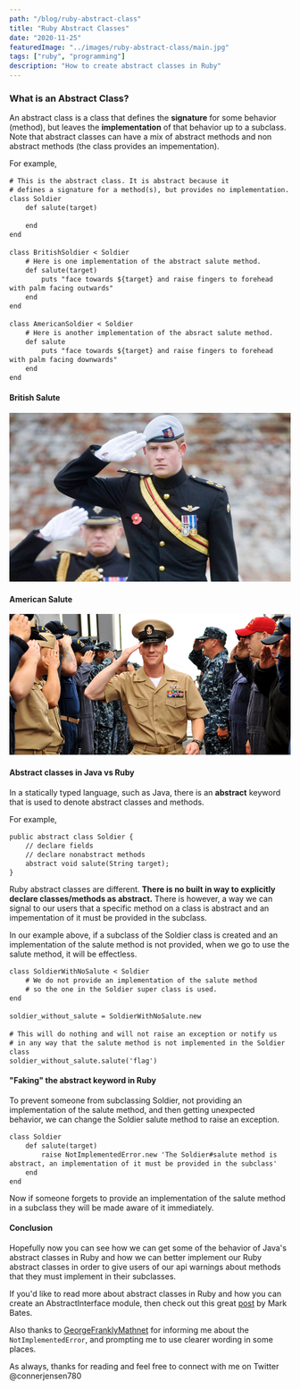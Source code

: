 ```yaml
---
path: "/blog/ruby-abstract-class"
title: "Ruby Abstract Classes"
date: "2020-11-25"
featuredImage: "../images/ruby-abstract-class/main.jpg"
tags: ["ruby", "programming"]
description: "How to create abstract classes in Ruby"
---
```


### What is an Abstract Class?

An abstract class is a class that defines the **signature** for some behavior (method), but leaves the **implementation** of that behavior up to a subclass. Note that abstract classes can have a mix of abstract methods and non abstract methods (the class provides an impementation).

For example,

    # This is the abstract class. It is abstract because it
    # defines a signature for a method(s), but provides no implementation.
    class Soldier
        def salute(target)

        end
    end

    class BritishSoldier < Soldier
        # Here is one implementation of the abstract salute method.
        def salute(target)
            puts "face towards ${target} and raise fingers to forehead with palm facing outwards"
        end
    end

    class AmericanSoldier < Soldier
        # Here is another implementation of the absract salute method.
        def salute
            puts "face towards ${target} and raise fingers to forehead with palm facing downwards"
        end
    end

#### British Salute

![British military salute](../images/ruby-abstract-class/british_salute.jpg "British military salute")

#### American Salute

![American military salute](../images/ruby-abstract-class/american_salute.jpg "American military salute")

#### Abstract classes in Java vs Ruby

In a statically typed language, such as Java, there is an **abstract** keyword that is used to denote abstract classes and methods.

For example,

    public abstract class Soldier {
        // declare fields
        // declare nonabstract methods
        abstract void salute(String target);
    }

Ruby abstract classes are different. **There is no built in way to explicitly declare classes/methods as abstract.** There is however, a way we can signal to our users that a specific method on a class is abstract and an impementation of it must be provided in the subclass.

In our example above, if a subclass of the Soldier class is created and an implementation of the salute method is not provided, when we go to use the salute method, it will be effectless.

    class SoldierWithNoSalute < Soldier
        # We do not provide an implementation of the salute method
        # so the one in the Soldier super class is used.
    end

    soldier_without_salute = SoldierWithNoSalute.new

    # This will do nothing and will not raise an exception or notify us 
    # in any way that the salute method is not implemented in the Soldier class
    soldier_without_salute.salute('flag')

#### "Faking" the abstract keyword in Ruby

To prevent someone from subclassing Soldier, not providing an implementation of the salute method, and then getting unexpected behavior, we can change the Soldier salute method to raise an exception.

    class Soldier
        def salute(target)
            raise NotImplementedError.new 'The Soldier#salute method is abstract, an implementation of it must be provided in the subclass'
        end
    end

Now if someone forgets to provide an implementation of the salute method in a subclass they will be made aware of it immediately.


#### Conclusion

Hopefully now you can see how we can get some of the behavior of Java's abstract classes in Ruby and how we can better implement our Ruby abstract classes in order to give users of our api warnings about methods that they must implement in their subclasses.

If you'd like to read more about abstract classes in Ruby and how you can create an AbstractInterface module, then check out this great <a class="text-blue-500 no-underline- hover:underline" href="https://metabates.com/2011/02/07/building-interfaces-and-abstract-classes-in-ruby/">post</a> by Mark Bates.

Also thanks to <a class="text-blue-500 no-underline- hover:underline" href="https://www.reddit.com/user/GeorgeFranklyMathnet">GeorgeFranklyMathnet</a> for informing me about the ```NotImplementedError```, and prompting me to use clearer wording in some places.

As always, thanks for reading and feel free to connect with me on Twitter @connerjensen780